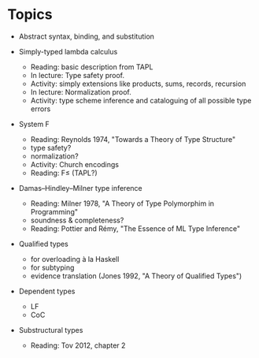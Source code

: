 # Topics

  - Abstract syntax, binding, and substitution

  - Simply-typed lambda calculus
      - Reading: basic description from TAPL
      - In lecture: Type safety proof.
      - Activity: simply extensions like products, sums, records, recursion
      - In lecture: Normalization proof.
      - Activity: type scheme inference and cataloguing of all possible
        type errors

  - System F
      - Reading: Reynolds 1974, "Towards a Theory of Type Structure"
      - type safety?
      - normalization?
      - Activity: Church encodings
      - Reading: F≤ (TAPL?)

  - Damas–Hindley–Milner type inference
      - Reading: Milner 1978, "A Theory of Type Polymorphim in Programming"
      - soundness & completeness?
      - Reading: Pottier and Rémy, "The Essence of ML Type Inference"

  - Qualified types
      - for overloading à la Haskell
      - for subtyping
      - evidence translation
    (Jones 1992, "A Theory of Qualified Types")

  - Dependent types
      - LF
      - CoC

  - Substructural types
      - Reading: Tov 2012, chapter 2
